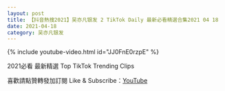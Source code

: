 ```yaml
---
layout: post
title: 【抖音熱搜2021】吴亦凡银发 2 TikTok Daily 最新必看精選合集2021 04 18
date: 2021-04-18
category: 吴亦凡银发
---
```


{% include youtube-video.html id="JJ0FnE0rzpE" %}

2021必看 最新精選 Top TikTok Trending Clips

喜歡請點贊轉發加訂閱 Like & Subscribe：[YouTube](https://www.youtube.com/channel/UCAoR7VcanIPd04uEq_GIylA/videos)

